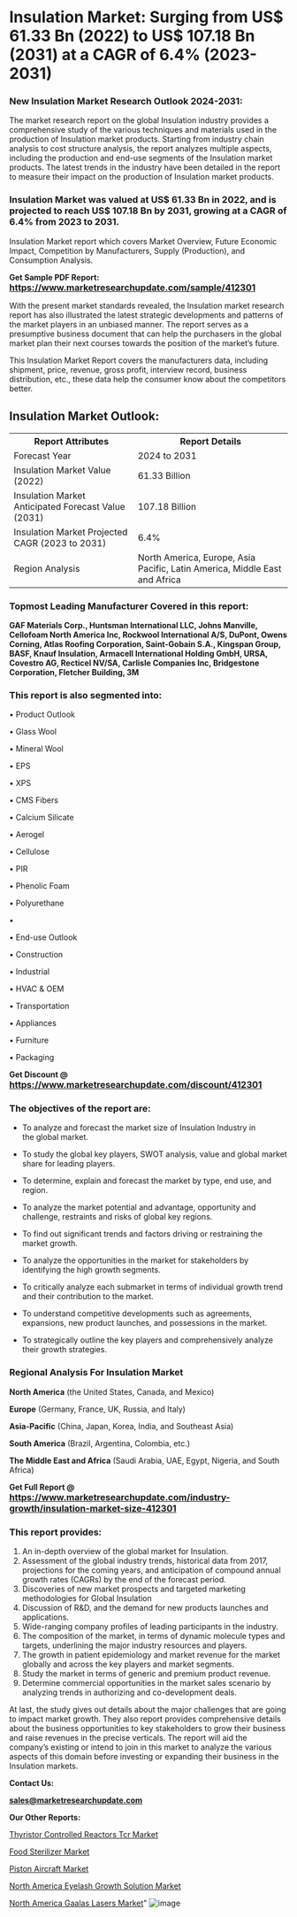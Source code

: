 # Insulation Market: Surging from US$ 61.33 Bn (2022) to US$ 107.18 Bn (2031) at a CAGR of 6.4% (2023-2031)

<strong><h3>New Insulation Market Research Outlook 2024-2031:</h3></strong>

The market research report on the global Insulation industry provides a comprehensive study of the various techniques and materials used in the production of Insulation market products. Starting from industry chain analysis to cost structure analysis, the report analyzes multiple aspects, including the production and end-use segments of the Insulation market products. The latest trends in the industry have been detailed in the report to measure their impact on the production of Insulation market products.

<strong><h3>Insulation Market was valued at US$ 61.33 Bn in 2022, and is projected to reach US$ 107.18 Bn by 2031, growing at a CAGR of 6.4% from 2023 to 2031.</h3></strong>

Insulation Market report which covers Market Overview, Future Economic Impact, Competition by Manufacturers, Supply (Production), and Consumption Analysis.

<strong>Get Sample PDF Report: <a href=https://www.marketresearchupdate.com/sample/412301><font size=3 color=#0000ff>https://www.marketresearchupdate.com/sample/412301</font></a></strong>

With the present market standards revealed, the Insulation market research report has also illustrated the latest strategic developments and patterns of the market players in an unbiased manner. The report serves as a presumptive business document that can help the purchasers in the global market plan their next courses towards the position of the market’s future.

This Insulation Market Report covers the manufacturers data, including shipment, price, revenue, gross profit, interview record, business distribution, etc., these data help the consumer know about the competitors better.

<html>
<body>

<h2>Insulation Market Outlook:</h2>

<table>
  <tr>
    <th>Report Attributes</th>
    <th>Report Details</th>
  </tr>
  <tr>
    <td>Forecast Year</td>
    <td>2024 to 2031</td>
  </tr>
  <tr>
    <td>Insulation Market Value (2022)</td>
    <td>61.33 Billion</td>
  </tr>
  <tr>
    <td>Insulation Market Anticipated Forecast Value (2031)</td>
    <td>107.18 Billion</td>
  </tr>
  <tr>
    <td>Insulation Market Projected CAGR (2023 to 2031)</td>
    <td>6.4%</td>
  </tr>
  <tr>
    <td>Region Analysis</td>
    <td>North America, Europe, Asia Pacific, Latin America, Middle East and Africa</td>
  </tr>
</table>

</body>
</html>

<strong><h3>Topmost Leading Manufacturer Covered in this report:</h3></strong>

<strong>GAF Materials Corp., Huntsman International LLC, Johns Manville, Cellofoam North America Inc, Rockwool International A/S, DuPont, Owens Corning, Atlas Roofing Corporation, Saint-Gobain S.A., Kingspan Group, BASF, Knauf Insulation, Armacell International Holding GmbH, URSA, Covestro AG, Recticel NV/SA, Carlisle Companies Inc, Bridgestone Corporation, Fletcher Building, 3M</strong>

<strong><h3>This report is also segmented into:</h3></strong>

• Product Outlook

• Glass Wool

• Mineral Wool

• EPS

• XPS

• CMS Fibers

• Calcium Silicate

• Aerogel

• Cellulose

• PIR

• Phenolic Foam

• Polyurethane

• 

• End-use Outlook

• Construction

• Industrial

• HVAC & OEM

• Transportation

• Appliances

• Furniture

• Packaging

<strong>Get Discount @ <a href=https://www.marketresearchupdate.com/discount/412301><font size=3 color=#0000ff>https://www.marketresearchupdate.com/discount/412301</font></a></strong>

<strong><h3>The objectives of the report are:</h3></strong>

- To analyze and forecast the market size of Insulation Industry in the global market.

- To study the global key players, SWOT analysis, value and global market share for leading players.

- To determine, explain and forecast the market by type, end use, and region.

- To analyze the market potential and advantage, opportunity and challenge, restraints and risks of global key regions.

- To find out significant trends and factors driving or restraining the market growth.

- To analyze the opportunities in the market for stakeholders by identifying the high growth segments.

- To critically analyze each submarket in terms of individual growth trend and their contribution to the market.

- To understand competitive developments such as agreements, expansions, new product launches, and possessions in the market.

- To strategically outline the key players and comprehensively analyze their growth strategies.

<strong><h3>Regional Analysis For Insulation Market</h3></strong>

<strong>North America</strong> (the United States, Canada, and Mexico)

<strong>Europe</strong> (Germany, France, UK, Russia, and Italy)

<strong>Asia-Pacific</strong> (China, Japan, Korea, India, and Southeast Asia)

<strong>South America</strong> (Brazil, Argentina, Colombia, etc.)

<strong>The Middle East and Africa</strong> (Saudi Arabia, UAE, Egypt, Nigeria, and South Africa)

<strong>Get Full Report @ <a href=https://www.marketresearchupdate.com/industry-growth/insulation-market-size-412301><font size=3 color=#0000ff>https://www.marketresearchupdate.com/industry-growth/insulation-market-size-412301</font></a></strong>

<strong><h3>This report provides:</h3></strong>
<ol>
  <li>An in-depth overview of the global market for Insulation.</li>
  <li>Assessment of the global industry trends, historical data from 2017, projections for the coming years, and anticipation of compound annual growth rates (CAGRs) by the end of the forecast period.</li>
  <li>Discoveries of new market prospects and targeted marketing methodologies for Global Insulation</li>
  <li>Discussion of R&amp;D, and the demand for new products launches and applications.</li>
  <li>Wide-ranging company profiles of leading participants in the industry.</li>
  <li>The composition of the market, in terms of dynamic molecule types and targets, underlining the major industry resources and players.</li>
  <li>The growth in patient epidemiology and market revenue for the market globally and across the key players and market segments.</li>
  <li>Study the market in terms of generic and premium product revenue.</li>
  <li>Determine commercial opportunities in the market sales scenario by analyzing trends in authorizing and co-development deals.</li>
</ol>

At last, the study gives out details about the major challenges that are going to impact market growth. They also report provides comprehensive details about the business opportunities to key stakeholders to grow their business and raise revenues in the precise verticals. The report will aid the company’s existing or intend to join in this market to analyze the various aspects of this domain before investing or expanding their business in the Insulation markets.

<strong>Contact Us:</strong>

<strong>sales@marketresearchupdate.com</strong>

<strong>Our Other Reports:</strong>

<a href=https://www.linkedin.com/pulse/thyristor-controlled-reactors-tcr-market-2023>Thyristor Controlled Reactors Tcr Market</a>

<a href=https://www.linkedin.com/pulse/food-sterilizer-market-current-business-trends>Food Sterilizer Market</a>

<a href=https://www.linkedin.com/pulse/piston-aircraft-market-outlooks-2023-size-players>Piston Aircraft Market</a>

<a href=https://www.linkedin.com/pulse/north-america-eyelash-growth-solution-market>North America Eyelash Growth Solution Market</a>

<a href=https://www.linkedin.com/pulse/north-america-gaalas-lasers-market-size-growth>North America Gaalas Lasers Market</a>"
![image](https://github.com/Ankan-2/Market-Research-News/assets/158291571/c929664e-6690-47bb-9949-af5907eb010f)
